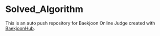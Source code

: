 # Solved_Algorithm
This is an auto push repository for Baekjoon Online Judge created with [BaekjoonHub](https://github.com/BaekjoonHub/BaekjoonHub).
